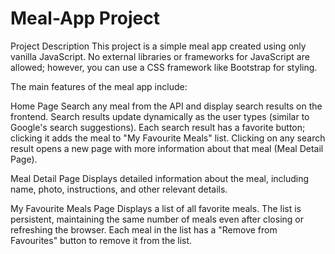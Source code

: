 # Meal-App Project

Project Description
This project is a simple meal app created using only vanilla JavaScript. No external libraries or frameworks for JavaScript are allowed; however, you can use a CSS framework like Bootstrap for styling.

The main features of the meal app include:

Home Page
Search any meal from the API and display search results on the frontend.
Search results update dynamically as the user types (similar to Google's search suggestions).
Each search result has a favorite button; clicking it adds the meal to "My Favourite Meals" list.
Clicking on any search result opens a new page with more information about that meal (Meal Detail Page).

Meal Detail Page
Displays detailed information about the meal, including name, photo, instructions, and other relevant details.

My Favourite Meals Page
Displays a list of all favorite meals.
The list is persistent, maintaining the same number of meals even after closing or refreshing the browser.
Each meal in the list has a "Remove from Favourites" button to remove it from the list.

